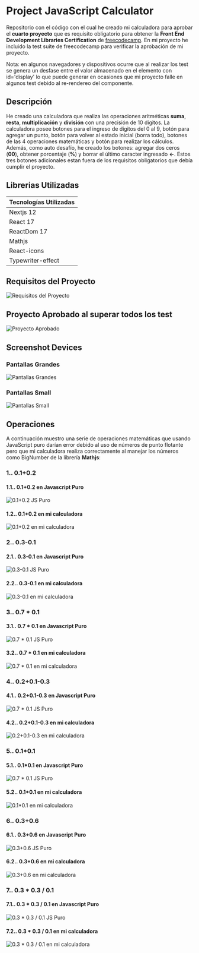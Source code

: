 # Project JavaScript Calculator

Repositorio con el código con el cual he creado mi calculadora para aprobar el **cuarto proyecto** que es requisito obligatorio para obtener la **Front End Development Libraries Certification** de [freecodecamp](https://www.freecodecamp.org/learn/front-end-development-libraries/front-end-development-libraries-projects/build-a-javascript-calculator). En mi proyecto he incluido la test suite de freecodecamp para verificar la aprobación de mi proyecto.

Nota: en algunos navegadores y dispositivos ocurre que al realizar los test se genera un desfase entre el valor almacenado en el elemento con id='display' lo que puede generar en ocasiones que mi proyecto falle en algunos test debido al re-rendereo del componente.

## Descripción

He creado una calculadora que realiza las operaciones aritméticas **suma**, **resta**, **multiplicación** y **división** con una precisión de 10 digitos. La calculadora posee botones para el ingreso de digitos del 0 al 9, botón para agregar un punto, botón para volver al estado inicial (borra todo), botones de las 4 operaciones matemáticas y botón para realizar los cálculos. Además, como auto desafío, he creado los botones: agregar dos ceros (**00**), obtener porcentaje (**%**) y borrar el último caracter ingresado **<-**. Estos tres botones adicionales estan fuera de los requisitos obligatorios que debía cumplir el proyecto.

## Librerias Utilizadas

| Tecnologías Utilizadas |
| ---------------------- |
| Nextjs 12              |
| React 17               |
| ReactDom 17            |
| Mathjs                 |
| React-icons            |
| Typewriter-effect      |

## Requisitos del Proyecto

![Requisitos del Proyecto](./screenshots/requisitos.webp)

## Proyecto Aprobado al superar todos los test

![Proyecto Aprobado](./screenshots/approved_project.webp)

## Screenshot Devices

### Pantallas Grandes

![Pantallas Grandes](./screenshots/project_big_screen.webp)

### Pantallas Small

![Pantallas Small](./screenshots/project_small_screen.jpg)

## Operaciones

A continuación muestro una serie de operaciones matemáticas que usando JavaScript puro darían error debido al uso de números de punto flotante pero que mi calculadora realiza correctamente al manejar los números como BigNumber de la librería **Mathjs**:

### 1.. 0.1+0.2

#### 1.1.. 0.1+0.2 en Javascript Puro

![0.1+0.2 JS Puro](./screenshots/0.1+0.2_js_puro.jpg)

#### 1.2.. 0.1+0.2 en mi calculadora

![0.1+0.2 en mi calculadora](./screenshots/0.1+0.2_calculadora.webp)

### 2.. 0.3-0.1

#### 2.1.. 0.3-0.1 en Javascript Puro

![0.3-0.1 JS Puro](./screenshots/0.3-0.1_js_puro.jpg)

#### 2.2.. 0.3-0.1 en mi calculadora

![0.3-0.1 en mi calculadora](./screenshots/0.3-0.1_calculadora.webp)

### 3.. 0.7 \* 0.1

#### 3.1.. 0.7 \* 0.1 en Javascript Puro

![0.7 * 0.1 JS Puro](./screenshots/0.7por0.1_js_puro.jpg)

#### 3.2.. 0.7 \* 0.1 en mi calculadora

![0.7 * 0.1 en mi calculadora](./screenshots/0.7por0.1_calculadora.webp)

### 4.. 0.2+0.1-0.3

#### 4.1.. 0.2+0.1-0.3 en Javascript Puro

![0.7 * 0.1 JS Puro](./screenshots/0.2+0.1-0.3_js_puro.jpg)

#### 4.2.. 0.2+0.1-0.3 en mi calculadora

![0.2+0.1-0.3 en mi calculadora](./screenshots/0.2+0.1-0.3_calculadora.webp)

### 5.. 0.1\*0.1

#### 5.1.. 0.1\*0.1 en Javascript Puro

![0.7 * 0.1 JS Puro](./screenshots/0.1por0.1_js_puro.jpg)

#### 5.2.. 0.1\*0.1 en mi calculadora

![0.1*0.1 en mi calculadora](./screenshots/0.1por0.1_calculadora.webp)

### 6.. 0.3+0.6

#### 6.1.. 0.3+0.6 en Javascript Puro

![0.3+0.6 JS Puro](./screenshots/0.3+0.6_js_puro.jpg)

#### 6.2.. 0.3+0.6 en mi calculadora

![0.3+0.6 en mi calculadora](./screenshots/0.3+0.6_calculadora.webp)

### 7.. 0.3 \* 0.3 / 0.1

#### 7.1.. 0.3 \* 0.3 / 0.1 en Javascript Puro

![0.3 * 0.3 / 0.1 JS Puro](./screenshots/0.3por0.3div0.1_js_puro.jpg)

#### 7.2.. 0.3 \* 0.3 / 0.1 en mi calculadora

![0.3 * 0.3 / 0.1 en mi calculadora](./screenshots/0.3por0.3div0.1_calculadora.webp)
